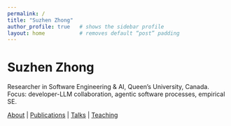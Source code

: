 ```yaml
---
permalink: /
title: "Suzhen Zhong"
author_profile: true   # shows the sidebar profile
layout: home           # removes default “post” padding
---
```


<div class="home-wrapper">

<h1 class="home-title">Suzhen Zhong</h1>

<p class="home-tagline">
  Researcher in Software Engineering & AI, Queen’s University, Canada.<br>
  Focus: developer-LLM collaboration, agentic software processes, empirical SE.
</p>

<nav class="home-nav">
  <a href="/about/">About</a> |
  <a href="/publications/">Publications</a> |
  <a href="/talks/">Talks</a> |
  <a href="/teaching/">Teaching</a>
</nav>

</div>

